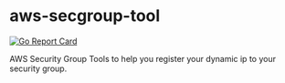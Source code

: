 # aws-secgroup-tool

[![Go Report Card](https://goreportcard.com/badge/github.com/arifsetyawan/aws-secgroup-tool)](https://goreportcard.com/report/github.com/arifsetyawan/aws-secgroup-tool)

AWS Security Group Tools to help you register your dynamic ip to your security group.
